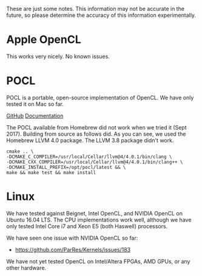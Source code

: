 These are just some notes.  This information may not be accurate
in the future, so please determine the accuracy of this information
experimentally.

# Apple OpenCL

This works very nicely.  No known issues.

# POCL

POCL is a portable, open-source implementation of OpenCL.
We have only tested it on Mac so far.

[GitHub](https://github.com/pocl/pocl)
[Documentation](http://portablecl.org/docs/html/index.html)

The POCL available from Homebrew did not work when we tried it (Sept 2017).
Building from source as follows did.  As you can see, we used the Homebrew
LLVM 4.0 package.  The LLVM 3.8 package didn't work.

```
cmake .. \
-DCMAKE_C_COMPILER=/usr/local/Cellar/llvm@4/4.0.1/bin/clang \
-DCMAKE_CXX_COMPILER=/usr/local/Cellar/llvm@4/4.0.1/bin/clang++ \
-DCMAKE_INSTALL_PREFIX=/opt/pocl/latest && \
make && make test && make install
```

# Linux

We have tested against Beignet, Intel OpenCL, and NVIDIA OpenCL on
Ubuntu 16.04 LTS.  The CPU implementations work well, although
we have only tested Intel Core i7 and Xeon E5 (both Haswell)
processors.

We have seen one issue with NVIDIA OpenCL so far:
- https://github.com/ParRes/Kernels/issues/183

We have not yet tested OpenCL on Intel/Altera FPGAs, AMD GPUs,
or any other hardware.
